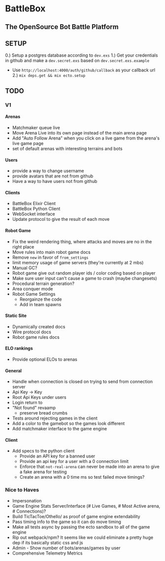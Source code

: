 # BattleBox

## The OpenSource Bot Battle Platform

## SETUP

0.) Setup a postgres database according to `dev.exs`
1.) Get your credentials in github and make a `dev.secret.exs` based on `dev.secret.exs.example` 
  * Use `http://localhost:4000/auth/github/callback` as your callback url
2.) `mix deps.get && mix ecto.setup`

## TODO

### V1

#### Arenas
- Matchmaker queue live
- Move Arena Live into its own page instead of the main arena page
- Add "Auto Follow Arena" when you click on a live game from the arena's live game page
- set of default arenas with interesting terrains and bots
#### Users
- provide a way to change username
- provide avatars that are not from github
- Have a way to have users not from github
#### Clients
- BattleBox Elixir Client
- BattleBox Python Client
- WebSocket interface
- Update protocol to give the result of each move
#### Robot Game
- Fix the weird rendering thing, where attacks and moves are no in the right place
- Move rules into main robot game docs
- Remove `new` in favor of `from_settings`
- limit memory usage of game servers (they're currently at 2 mbs)
- Manual GC?
- Robot game give out random player ids / color coding based on player 
- Make sure user input can't cause a game to crash (maybe changesets)
- Procedural terrain generation?
- Area conquer mode
- Robot Game Settings
  - Reorgainze the code
  - Add in team spawns
#### Static Site
- Dynamically created docs
- Wire protocol docs
- Robot game rules docs
#### ELO rankings
- Provide optional ELOs to arenas
#### General
- Handle when connection is closed on trying to send from connection server
- Api Key -> Key
- Root Api Keys under users
- Login return to
- "Not found" revaamp 
  - preserve bread crumbs
- Tests around rejecting games in the client
- Add a color to the gamebot so the games look different
- Add matchmaker interface to the game engine
#### Client
- Add specs to the python client
  - Provide an API key for a banned user
  - Provide an api key for a user with a 0 connection limit
  - Enforce that `not-real-arena` can never be made into an arena to give a fake arena for testing
  - Create an arena with a 0 time ms so test failed move timings?

### Nice to Haves

- Impersonation
- Game Engine Stats Server/Interface (# Live Games, # Most Active arena, # Connections)?
- Build TicTacToe/Othello/ as proof of game engine extendability
- Pass timing info to the game so it can do move timing
- Make all tests async by passing the ecto sandbox to all of the game engine
- Rip out webpack/npm? It seems like we could eliminate a pretty huge dep if its basically static css and js
- Admin - Show number of bots/arenas/games by user
- Comprehensive Telemetry Metrics
